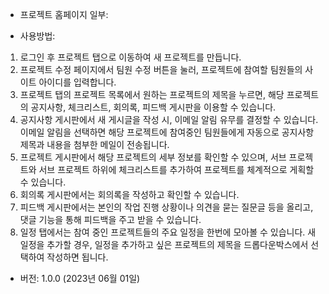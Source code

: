 - 프로젝트 홈페이지 일부:


- 사용방법: 
1. 로그인 후 프로젝트 탭으로 이동하여 새 프로젝트를 만듭니다.
2. 프로젝트 수정 페이지에서 팀원 수정 버튼을 눌러, 프로젝트에 참여할 팀원들의 사이트 아이디를 입력합니다.
3. 프로젝트 탭의 프로젝트 목록에서 원하는 프로젝트의 제목을 누르면, 해당 프로젝트의 공지사항, 체크리스트, 회의록, 피드백 게시판을 이용할 수 있습니다.
4. 공지사항 게시판에서 새 게시글을 작성 시, 이메일 알림 유무를 결정할 수 있습니다. 이메일 알림을 선택하면 해당 프로젝트에 참여중인 팀원들에게 자동으로 공지사항 제목과 내용을 첨부한 메일이 전송됩니다.
5. 프로젝트 게시판에서 해당 프로젝트의 세부 정보를 확인할 수 있으며, 서브 프로젝트와 서브 프로젝트 하위에 체크리스트를 추가하여 프로젝트를 체계적으로 게획할 수 있습니다.
6. 회의록 게시판에서는 회의록을 작성하고 확인할 수 있습니다.
7. 피드백 게시판에서는 본인의 작업 진행 상황이나 의견을 묻는 질문글 등을 올리고, 댓글 기능을 통해 피드백을 주고 받을 수 있습니다.
8. 일정 탭에서는 참여 중인 프로젝트들의 주요 일정을 한번에 모아볼 수 있습니다. 새 일정을 추가할 경우, 일정을 추가하고 싶은 프로젝트의 제목을 드롭다운박스에서 선택하여 작성하면 됩니다.



- 버전: 1.0.0 (2023년 06월 01일)
